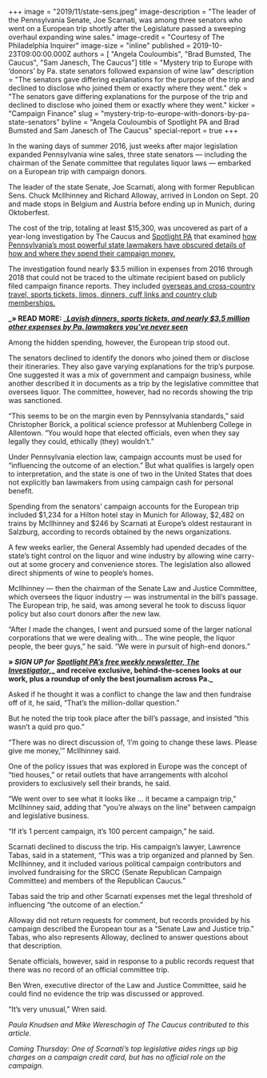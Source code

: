 +++
image = "2019/11/state-sens.jpeg"
image-description = "The leader of the Pennsylvania Senate, Joe Scarnati, was among three senators who went on a European trip shortly after the Legislature passed a sweeping overhaul expanding wine sales."
image-credit = "Courtesy of The Philadelphia Inquirer"
image-size = "inline"
published = 2019-10-23T09:00:00.000Z
authors = [
"Angela Couloumbis",
"Brad Bumsted, The Caucus",
"Sam Janesch, The Caucus"]
title = "Mystery trip to Europe with ‘donors’ by Pa. state senators followed expansion of wine law"
description = "The senators gave differing explanations for the purpose of the trip and declined to disclose who joined them or exactly where they went."
dek = "The senators gave differing explanations for the purpose of the trip and declined to disclose who joined them or exactly where they went."
kicker = "Campaign Finance"
slug = "mystery-trip-to-europe-with-donors-by-pa-state-senators"
byline = "Angela Couloumbis of Spotlight PA and Brad Bumsted and Sam Janesch of The Caucus"
special-report = true
+++

<script defer>
(function() {
  var l = function() {
    new pym.Parent('container-vis-map-tile-usa-campaign-finance1', 'https://interactives.data.spotlightpa.org/2019/vis-map-tile-usa-campaign-finance1/', {});
    new pym.Parent('310290d7-98f6-45bd-85fa-fbc41c167e3e', 'https://lawmaker-finder.data.spotlightpa.org/', {});

  };
  var h = document.getElementsByTagName("head")[0];
  var s = document.createElement("script");
  s.type = "text/javascript";
  s.src = "https://pym.nprapps.org/pym.v1.min.js";
  s.onload = l;
  h.appendChild(s);
})();
</script>

In the waning days of summer 2016, just weeks after major legislation expanded Pennsylvania wine sales, three state senators — including the chairman of the Senate committee that regulates liquor laws — embarked on a European trip with campaign donors.

The leader of the state Senate, Joe Scarnati, along with former Republican Sens. Chuck McIlhinney and Richard Alloway, arrived in London on Sept. 20 and made stops in Belgium and Austria before ending up in Munich, during Oktoberfest.

The cost of the trip, totaling at least $15,300, was uncovered as part of a year-long investigation by The Caucus and [Spotlight PA](https://www.spotlightpa.org/) that examined [how Pennsylvania’s most powerful state lawmakers have obscured details of how and where they spend their campaign money.](https://www.spotlightpa.org/news/2019/10/lavish-dinners-sports-tickets-and-nearly-3.5-million-other-expenses-by-pa.-lawmakers-youve-never-seen/)

The investigation found nearly $3.5 million in expenses from 2016 through 2018 that could not be traced to the ultimate recipient based on publicly filed campaign finance reports. They included [overseas and cross-country travel, sports tickets, limos, dinners, cuff links and country club memberships.](https://www.spotlightpa.org/news/2019/10/lavish-dinners-sports-tickets-and-nearly-3.5-million-other-expenses-by-pa.-lawmakers-youve-never-seen/)

**_» READ MORE: _**[**_Lavish dinners, sports tickets, and nearly $3.5 million other expenses by Pa. lawmakers you’ve never seen_**](https://www.spotlightpa.org/news/2019/10/lavish-dinners-sports-tickets-and-nearly-3.5-million-other-expenses-by-pa.-lawmakers-youve-never-seen/)

Among the hidden spending, however, the European trip stood out.

The senators declined to identify the donors who joined them or disclose their itineraries. They also gave varying explanations for the trip’s purpose. One suggested it was a mix of government and campaign business, while another described it in documents as a trip by the legislative committee that oversees liquor. The committee, however, had no records showing the trip was sanctioned.

“This seems to be on the margin even by Pennsylvania standards,” said Christopher Borick, a political science professor at Muhlenberg College in Allentown. “You would hope that elected officials, even when they say legally they could, ethically (they) wouldn’t.”

Under Pennsylvania election law, campaign accounts must be used for “influencing the outcome of an election.” But what qualifies is largely open to interpretation, and the state is one of two in the United States that does not explicitly ban lawmakers from using campaign cash for personal benefit.

<div id="container-vis-map-tile-usa-campaign-finance1"></div>

Spending from the senators’ campaign accounts for the European trip included $1,234 for a Hilton hotel stay in Munich for Alloway, $2,482 on trains by McIlhinney and $246 by Scarnati at Europe’s oldest restaurant in Salzburg, according to records obtained by the news organizations.

A few weeks earlier, the General Assembly had upended decades of the state’s tight control on the liquor and wine industry by allowing wine carry-out at some grocery and convenience stores. The legislation also allowed direct shipments of wine to people’s homes.

McIlhinney — then the chairman of the Senate Law and Justice Committee, which oversees the liquor industry — was instrumental in the bill’s passage. The European trip, he said, was among several he took to discuss liquor policy but also court donors after the new law.

“After I made the changes, I went and pursued some of the larger national corporations that we were dealing with… The wine people, the liquor people, the beer guys,” he said. “We were in pursuit of high-end donors.”

**» _SIGN UP for_** [**_Spotlight PA’s free weekly newsletter, The Investigator,_**](https://www.spotlightpa.org/)**_ and receive exclusive, behind-the-scenes looks at our work, plus a roundup of only the best journalism across Pa._**

Asked if he thought it was a conflict to change the law and then fundraise off of it, he said, “That’s the million-dollar question.”

But he noted the trip took place after the bill’s passage, and insisted “this wasn’t a quid pro quo.”

“There was no direct discussion of, ‘I’m going to change these laws. Please give me money,’” McIlhinney said.

One of the policy issues that was explored in Europe was the concept of “tied houses,” or retail outlets that have arrangements with alcohol providers to exclusively sell their brands, he said.

“We went over to see what it looks like … it became a campaign trip,” McIlhinney said, adding that “you’re always on the line” between campaign and legislative business.

“If it’s 1 percent campaign, it’s 100 percent campaign,” he said.

Scarnati declined to discuss the trip. His campaign’s lawyer, Lawrence Tabas, said in a statement, “This was a trip organized and planned by Sen. McIlhinney, and it included various political campaign contributors and involved fundraising for the SRCC (Senate Republican Campaign Committee) and members of the Republican Caucus.”

Tabas said the trip and other Scarnati expenses met the legal threshold of influencing “the outcome of an election.”

Alloway did not return requests for comment, but records provided by his campaign described the European tour as a “Senate Law and Justice trip.” Tabas, who also represents Alloway, declined to answer questions about that description.

Senate officials, however, said in response to a public records request that there was no record of an official committee trip.

Ben Wren, executive director of the Law and Justice Committee, said he could find no evidence the trip was discussed or approved.

“It’s very unusual,” Wren said.

<div id="310290d7-98f6-45bd-85fa-fbc41c167e3e"></div>

_Paula Knudsen and Mike Wereschagin of The Caucus contributed to this article._

_Coming Thursday: One of Scarnati’s top legislative aides rings up big charges on a campaign credit card, but has no official role on the campaign._
